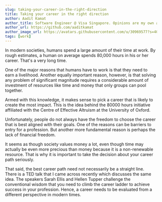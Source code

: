 ```yaml
---
slug: taking-your-career-in-the-right-direction
title: Taking your career in the right direction
author: Aadit Kamat
author_title: Software Engineer @ Visa Singapore. Opinions are my own and not the views of my employer.
author_url: https://github.com/aaditkamat
author_image_url: https://avatars.githubusercontent.com/u/30969577?s=400&u=9558fc3557d79c88a7080034fe8c22654aca2e4d&v=4
tags: [work]
---
```


In modern societies, humans spend a large amount of their time at work. By rough estimates, a human on average spends 80,000 hours in his or her career. That's a very long time.

One of the major reasons that humans have to work is that they need to earn a livelihood. Another equally important reason, however, is that solving any problem of significant magnitude requires a considerable amount of investment of resources like time and money that only groups can pool together.

Armed with this knowledge, it makes sense to pick a career that is likely to create the most impact. This is the idea behind the 80000 hours initiative affiliated with the Centre of Effective Altruism at the University of Oxford. 

Unfortunately, people do not always have the freedom to choose the career that is best aligned with their goals. One of the reasons can be barriers to entry for a profession. But another more fundamental reason is perhaps the lack of financial freedom. 

It seems as though society values money a lot, even though time may actually be even more precious than money because it is a non-renewable resource. That is why it is important to take the decision about your career path seriously. 

That said, the best career path need not necessarily be a straight line. There is a TED talk that I came across recently which discusses the same idea. The speakers Sarah Ellis and Hellen Tupper challenge the conventional wisdom that you need to climb the career ladder to achieve success in your profession. Hence, a career needs to be evaluated from a different perspective in modern times.

